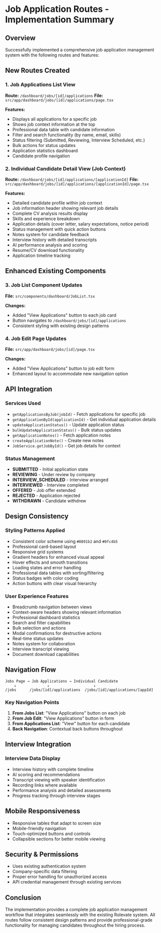 # Job Application Routes - Implementation Summary

## Overview
Successfully implemented a comprehensive job application management system with the following routes and features:

## New Routes Created

### 1. Job Applications List View
**Route:** `/dashboard/jobs/[id]/applications`
**File:** `src/app/dashboard/jobs/[id]/applications/page.tsx`

**Features:**
- Displays all applications for a specific job
- Shows job context information at the top
- Professional data table with candidate information
- Filter and search functionality (by name, email, skills)
- Status filtering (Submitted, Reviewing, Interview Scheduled, etc.)
- Bulk actions for status updates
- Application statistics dashboard
- Candidate profile navigation

### 2. Individual Candidate Detail View (Job Context)
**Route:** `/dashboard/jobs/[id]/applications/[applicationId]`
**File:** `src/app/dashboard/jobs/[id]/applications/[applicationId]/page.tsx`

**Features:**
- Detailed candidate profile within job context
- Job information header showing relevant job details
- Complete CV analysis results display
- Skills and experience breakdown
- Application details (cover letter, salary expectations, notice period)
- Status management with quick action buttons
- Notes system for candidate feedback
- Interview history with detailed transcripts
- AI performance analysis and scoring
- Resume/CV download functionality
- Application timeline tracking

## Enhanced Existing Components

### 3. Job List Component Updates
**File:** `src/components/dashboard/JobList.tsx`

**Changes:**
- Added "View Applications" button to each job card
- Button navigates to `/dashboard/jobs/[id]/applications`
- Consistent styling with existing design patterns

### 4. Job Edit Page Updates
**File:** `src/app/dashboard/jobs/[id]/page.tsx`

**Changes:**
- Added "View Applications" button to job edit form
- Enhanced layout to accommodate new navigation option

## API Integration

### Services Used
- `getApplicationsByJob(jobId)` - Fetch applications for specific job
- `getApplicationById(applicationId)` - Get individual application details
- `updateApplicationStatus()` - Update application status
- `bulkUpdateApplicationStatus()` - Bulk status updates
- `getApplicationNotes()` - Fetch application notes
- `createApplicationNote()` - Create new notes
- `JobService.getJobById()` - Get job details for context

### Status Management
- **SUBMITTED** - Initial application state
- **REVIEWING** - Under review by company
- **INTERVIEW_SCHEDULED** - Interview arranged
- **INTERVIEWED** - Interview completed
- **OFFERED** - Job offer extended
- **REJECTED** - Application rejected
- **WITHDRAWN** - Candidate withdrew

## Design Consistency

### Styling Patterns Applied
- Consistent color scheme using `#0891b2` and `#0fc4b5`
- Professional card-based layout
- Responsive grid systems
- Gradient headers for enhanced visual appeal
- Hover effects and smooth transitions
- Loading states and error handling
- Professional data tables with sorting/filtering
- Status badges with color coding
- Action buttons with clear visual hierarchy

### User Experience Features
- Breadcrumb navigation between views
- Context-aware headers showing relevant information
- Professional dashboard statistics
- Search and filter capabilities
- Bulk selection and actions
- Modal confirmations for destructive actions
- Real-time status updates
- Notes system for collaboration
- Interview transcript viewing
- Document download capabilities

## Navigation Flow

```
Jobs Page → Job Applications → Individual Candidate
    ↓              ↓                    ↓
/jobs      /jobs/[id]/applications  /jobs/[id]/applications/[appId]
```

### Key Navigation Points
1. **From Jobs List**: "View Applications" button on each job
2. **From Job Edit**: "View Applications" button in form
3. **From Applications List**: "View" button for each candidate
4. **Back Navigation**: Contextual back buttons throughout

## Interview Integration

### Interview Data Display
- Interview history with complete timeline
- AI scoring and recommendations
- Transcript viewing with speaker identification
- Recording links where available
- Performance analysis and detailed assessments
- Progress tracking through interview stages

## Mobile Responsiveness
- Responsive tables that adapt to screen size
- Mobile-friendly navigation
- Touch-optimized buttons and controls
- Collapsible sections for better mobile viewing

## Security & Permissions
- Uses existing authentication system
- Company-specific data filtering
- Proper error handling for unauthorized access
- API credential management through existing services

## Conclusion
The implementation provides a complete job application management workflow that integrates seamlessly with the existing Rolevate system. All routes follow consistent design patterns and provide professional-grade functionality for managing candidates throughout the hiring process.